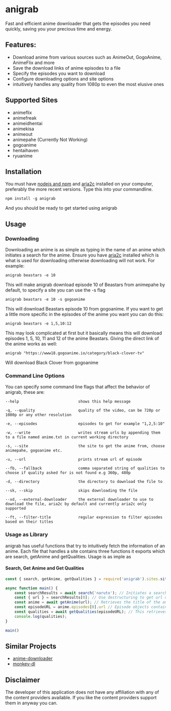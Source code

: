# anigrab

Fast and efficient anime downloader that gets the episodes you need quickly, saving you your precious time and energy.

## Features:
* Download anime from various sources such as AnimeOut, GogoAnime, AnimeFlix and more
* Save the download links of anime episodes to a file
* Specify the episodes you want to download
* Configure downloading options and site options
* intuitively handles any quality from 1080p to even the most elusive ones

## Supported Sites
* animeflix
* animefreak
* animeidhentai
* animekisa
* animeout
* animepahe (Currently Not Working)
* gogoanime
* hentaihaven
* ryuanime

## Installation
You must have [nodejs and npm](https://nodejs.org/en/) and [aria2c](https://aria2.github.io/) installed on your computer, preferably the more recent versions. Type this into your commandline.
```
npm install -g anigrab
```
And you should be ready to get started using anigrab

## Usage

### Downloading
Downloading an anime is as simple as typing in the name of an anime which initiates a search for the anime. Ensure you have [aria2c](https://aria2.github.io/) installed which is what is used for downloading otherwise downloading will not work. For example:

```
anigrab beastars -e 10
```

This will make anigrab download episode 10 of Beastars from animepahe by default, to specify a site you can use the -s flag

```
anigrab beastars -e 10 -s gogoanime
```

This will download Beastars episode 10 from gogoanime. If you want to get a little more specific in the episodes of the anime you want you can do this:

```
anigrab beastars -e 1,5,10:12
```

This may look complicated at first but it basically means this will download episodes 1, 5, 10, 11 and 12 of the anime Beastars. Giving the direct link of the anime works as well:

```
anigrab "https://www18.gogoanime.io/category/black-clover-tv"
```

Will download Black Clover from gogoanime

### Command Line Options
You can specify some command line flags that affect the behavior of anigrab, these are:
```
--help                          shows this help message

-q, --quality                   quality of the video, can be 720p or 1080p or any other resolution

-e, --episodes                  episodes to get for example "1,2,5:10"

-w, --write                     writes stream urls by appending them to a file named anime.txt in current working directory

-s, --site                      the site to get the anime from, choose animepahe, gogoanime etc.

-u, --url                       prints stream url of episode

--fb, --fallback                comma separated string of qualities to choose if quality asked for is not found e.g 360p, 480p

-d, --directory                 the directory to download the file to

--sk, --skip                    skips downloading the file

--xd, --external-downloader     the external downloader to use to download the file, aria2c by default and currently aria2c only supported

--ft, --filter-title            regular expression to filter episodes based on their titles
```

### Usage as Library
anigrab has useful functions that try to intuitively fetch the information of an anime. Each file that handles a site contains three functions it exports which are search, getAnime and getQualities. Usage is as imple as

#### Search, Get Anime and Get Qualities
```javascript
const { search, getAnime, getQualities } = require('anigrab').sites.siteLoader('animeout');

async function main() {
    const searchResults = await search('naruto'); // Initiates a search for Naruto, this is a promise so can be awaited
    const { url } = searchResults[0]; // Use destructuring to get url of search result at index 0
    const anime = await getAnime(url); // Retrieves the title of the anime and it's episodes, again this is awaitable
    const episodeURL = anime.episodes[0].url // Episode objects contain their url, here we access the url of the episode at index 0 of the episode list
    const qualities = await getQualities(episodeURL); // This retrieves the available qualities of the episode as a map of qualities pointing to an object with the server that is host and the referer to use
    console.log(qualities);
}

main()
```

## Similar Projects
* [anime-downloader](https://github.com/vn-ki/anime-downloader)
* [monkey-dl](https://github.com/Oshan96/monkey-dl)

## Disclaimer
The developer of this application does not have any affiliation with any of the content providers available. If you like the content providers support them in anyway you can.